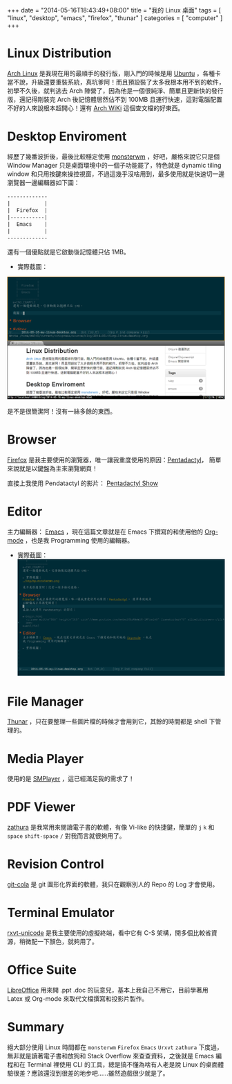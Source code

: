 +++
date = "2014-05-16T18:43:49+08:00"
title = "我的 Linux 桌面"
tags = [ "linux", "desktop", "emacs", "firefox", "thunar" ]
categories = [ "computer" ]
+++


# Linux Distribution<a id="sec-1" name="sec-1"></a>

[Arch Linux](https://www.archlinux.org/)
是我現在用的最順手的發行版，剛入門的時候是用
[Ubuntu](http://www.ubuntu-tw.org/)
，各種卡當不說，升級還要重裝系統，真坑爹阿！而且預設裝了太多我根本用不到的軟件，初學不久後，就判逃去
Arch 陣營了，因為他是一個很純淨、簡單且更新快的發行版，還記得剛裝完 Arch
後記憶體居然佔不到 100MB
且運行快速，這對電腦配置不好的人來說根本超開心！還有 [Arch
WiKi](https://wiki.archlinux.org/) 這個查文檔的好東西。

<!--more-->

# Desktop Enviroment<a id="sec-2" name="sec-2"></a>

經歷了幾番波折後，最後比較穩定使用
[monsterwm](https://github.com/c00kiemon5ter/monsterwm)
，好吧，嚴格來說它只是個 Window
Manager 只是桌面環境中的一個子功能罷了，特色就是 dynamic tiling window
和只用按鍵來操控視窗，不過這幾乎沒啥用到，最多使用就是快速切一邊瀏覽器一邊編輯器如下圖：

    -------------
    |           |
    |  Firefox  |
    |-----------|
    |  Emacs    |
    |           |
    -------------

還有一個優點就是它啟動後記憶體只佔 1MB。

-   實際截圖：

![img](/img/my-monsterwm.png)

是不是很簡潔阿！沒有一絲多餘的東西。

# Browser<a id="sec-3" name="sec-3"></a>

[Firefox](http://moztw.org/firefox/)
是我主要使用的瀏覽器，唯一讓我重度使用的原因：[Pentadactyl](http://5digits.org/pentadactyl/)，
簡單來說就是以鍵盤為主來瀏覽網頁！

直接上我使用 Pendatactyl 的影片： [Pentadactyl
Show](http://youtu.be/BuANeWJR-lM)

# Editor<a id="sec-4" name="sec-4"></a>

主力編輯器： [Emacs](https://www.gnu.org/software/emacs/)
，現在這篇文章就是在 Emacs 下撰寫的和使用他的
[Org-mode](http://orgmode.org/) ，也是我 Programming 使用的編輯器。

-   實際截圖：
    ![img](/img/my-emacs.png)

# File Manager<a id="sec-5" name="sec-5"></a>

[Thunar](http://docs.xfce.org/xfce/thunar/start)
，只在要整理一些圖片檔的時候才會用到它，其餘的時間都是 shell 下管理的。

# Media Player<a id="sec-6" name="sec-6"></a>

使用的是 [SMPlayer](http://smplayer.sourceforge.net/)
，這已經滿足我的需求了！

# PDF Viewer<a id="sec-7" name="sec-7"></a>

[zathura](http://pwmt.org/projects/zathura)
是我常用來閱讀電子書的軟體，有像 Vi-like 的快捷鍵，簡單的 `j` `k` 和
`space` `shift-space` `/` 對我而言就很夠用了。

# Revision Control<a id="sec-8" name="sec-8"></a>

[git-cola](https://git-cola.github.io/) 是 git
圖形化界面的軟體，我只在觀察別人的 Repo 的 Log 才會使用。

# Terminal Emulator<a id="sec-9" name="sec-9"></a>

[rxvt-unicode](http://pod.tst.eu/http://cvs.schmorp.de/rxvt-unicode/doc/rxvt.1.pod)
是我主要使用的虛擬終端，看中它有 C-S
架構，開多個比較省資源，稍微配一下顏色，就夠用了。

# Office Suite<a id="sec-10" name="sec-10"></a>

[LibreOffice](https://zh-tw.libreoffice.org/) 用來開 .ppt .doc
的玩意兒，基本上我自己不用它，目前學著用 Latex 或
Org-mode 來取代文檔撰寫和投影片製作。

# Summary<a id="sec-11" name="sec-11"></a>

絕大部分使用 Linux 時間都在 `monsterwm` `Firefox` `Emacs` `Urxvt`
`zathura` 下度過，無非就是讀著電子書和放狗和 Stack Overflow
來查查資料，之後就是 Emacs 編程和在 Terminal
裡使用 CLI 的工具，總是搞不懂為啥有人老是說 Linux
的桌面體驗很差？應該還沒到很差的地步吧&#x2026;&#x2026;雖然遊戲很少就是了。

